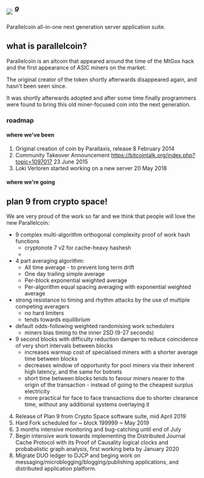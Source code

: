 ## <img src="https://git.parallelcoin.io/com/assets/raw/branch/master/logo/logo64x64.png"> <sup><i>9</i></sup> 


Parallelcoin all-in-one next generation server application suite.

## what is parallelcoin?

Parallelcoin is an altcoin that appeared around the time of the MtGox hack and the first appearance of ASIC miners on the market.

The original creator of the token shortly afterwards disappeared again, and hasn't been seen since.

It was shortly afterwards adopted and after some time finally programmers were found to bring this old miner-focused coin into the next generation.

### roadmap

#### where we've been

1. Original creation of coin by Parallaxis, release 8 February 2014
2. Community Takeover Announcement https://bitcointalk.org/index.php?topic=1097017 23 June 2015
3. Loki Verloren started working on a new server 20 May 2018

#### where we're going

## plan 9 from crypto space!

We are very proud of the work so far and we think that people will love the new Parallelcoin:

- 9 complex multi-algorithm orthogonal complexity proof of work hash functions
    - cryptonote 7 v2 for cache-heavy hashesh
    - 
- 4 part averaging algorithm:
    - All time average - to prevent long term drift
    - One day trailing simple average
    - Per-block exponential weighted average
    - Per-algorithm equal spacing averaging with exponential weighted average
- strong resistance to timing and rhythm attacks by the use of multiple competing averagers 
    - no hard limiters
    - tends towards equilibrium
- default odds-following weighted randomising work schedulers
    - miners bias timing to the inner 2SD (9-27 seconds)
- 9 second blocks with difficulty reduction damper to reduce coincidence of very short intervals between blocks
    - increases warmup cost of specialised miners with a shorter average time between blocks
    - decreases window of opportunity for pool miners via their inherent high latency, and the same for botnets
    - short time between blocks tends to favour miners nearer to the origin of  the transaction - instead of going to the cheapest surplus electricity
    - more practical for face to face transactions due to shorter clearance time, without any additional systems overlaying it

4. Release of Plan 9 from Crypto Space software suite, mid April 2019
5. Hard Fork scheduled for ~ block 199999 ~ May 2019
6. 3 months intensive monitoring and bug-catching until end of July
7. Begin intensive work towards implementing the Distributed Journal Cache Protocol with its Proof of Causality logical clocks and probabalistic graph analysis, first working beta by January 2020
8. Migrate DUO ledger to DJCP and beging work on messaging/microblogging/blogging/publishing applications, and distributed application platform.